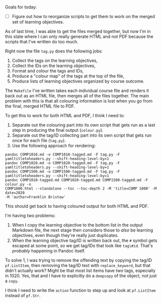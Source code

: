 Goals for today:

* [ ] Figure out how to reorganize scripts to get them to work on the merged set
      of learning objectives.
      
As of last time, I was able to get the files merged together, but now I'm in
this state where I can only really generate HTML and not PDF because the scripts
that I've written do too much.

Right now the file `tag.py` does the following jobs:

1. Collect the tags on the learning objectives,
2. Collect the IDs on the learning objectives,
3. Format and colour the tags and IDs,
4. Produce a "colour map" of the tags at the top of the file,
5. Produce lists of learning objectives organized by course outcome.

The `Makefile` I've written takes each individual course file and renders it
back out as an HTML file, then merges all of the files together. The main
problem with this is that all colouring information is lost when you go from the
final, merged HTML file to PDF.

To get this to work for both HTML and PDF, I think I need to:

1. Separate out the colouring part into its own script that gets run as a last
   step in producing the final output (`colour.py`).
2. Separate out the tag/ID collecting part into its own script that gets run
   once for each file (`tag.py`).
3. Use the following approach for rendering:

```
pandoc COMP1010.md -o COMP1010-tagged.md -F tag.py -F yamltitletoheaders.py --shift-heading-level-by=1
pandoc COMP1020.md -o COMP1020-tagged.md -F tag.py -F yamltitletoheaders.py --shift-heading-level-by=1
pandoc COMP1500.md -o COMP1500-tagged.md -F tag.py -F yamltitletoheaders.py --shift-heading-level-by=1
pandoc COMP1010-tagged.md COMP1020-tagged.md COMP1500-tagged.md -F colour.py -o
COMP1000.html --standalone --toc --toc-depth 2 -M 'title=COMP 1000' -M date=2020
-M 'author=Franklin Bristow'
```

This should get back to having coloured output for both HTML and PDF.

I'm having two problems:

1. When I copy the learning objective to the bottom list in the output Markdown
   file, the next stage then considers those to *also* be learning objectives,
   even though they're really just duplicates.
2. When the learning objective tag/ID is written back out, the `#` symbol gets
   escaped at some point, so we get tag/IDs that look like `tag\#id`. That's
   *probably* happening in Pandoc itself.
   
To solve 1, I was trying to remove the offending text by copying the tag/ID
`pf.ListItem`, then removing the tag/ID text with `replace_keyword`, but that
didn't actually work? Might be that most list items have *two* tags, especially
in 1020. Yes, that and I have to explicitly do a `deepcopy` of the object, not
just a `copy`.

I think I need to write the `action` function to step up and look at
`pf.ListItem` instead of `pf.Str`.
